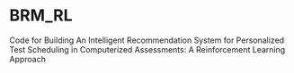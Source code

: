 # BRM_RL
Code for Building An Intelligent Recommendation System for Personalized Test Scheduling in Computerized Assessments: A Reinforcement Learning Approach
